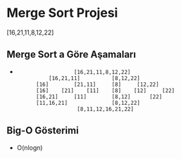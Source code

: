 # Merge Sort Projesi

[16,21,11,8,12,22]

## Merge Sort a Göre Aşamaları

*                       [16,21,11,8,12,22]
                [16,21,11]          [8,12,22]
            [16]        [21,11]     [8]     [12,22]
            [16]    [21]    [11]    [8]    [12]     [22]
            [16,21]     [11]        [8,12]      [22]
            [11,16,21]              [8,12,22]
                         [8,11,12,16,21,22]

## Big-O Gösterimi
* O(nlogn)